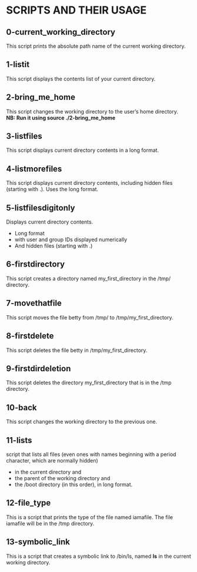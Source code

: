# SCRIPTS AND THEIR USAGE
## 0-current\_working\_directory
This script prints the absolute path name of the current working directory.
## 1-listit
This script displays the contents list of your current directory.
## 2-bring\_me\_home
This script changes the working directory to the user’s home directory.<br>
**NB: Run it using source ./2-bring\_me\_home**
## 3-listfiles
This script displays current directory contents in a long format.
## 4-listmorefiles
This script displays current directory contents, including hidden files (starting with .). Uses the long format.
## 5-listfilesdigitonly
Displays current directory contents.
- Long format
- with user and group IDs displayed numerically
- And hidden files (starting with .)
## 6-firstdirectory
This script creates a directory named my\_first\_directory in the /tmp/ directory.
## 7-movethatfile
This script moves the file betty from /tmp/ to /tmp/my\_first\_directory.
## 8-firstdelete
This script deletes the file betty in /tmp/my\_first\_directory.
## 9-firstdirdeletion
This script deletes the directory my\_first\_directory that is in the /tmp directory.
## 10-back
This script changes the working directory to the previous one.
## 11-lists
script that lists all files (even ones with names beginning with a period character, which are normally hidden)
- in the current directory and
- the parent of the working directory and 
- the /boot directory (in this order),
in long format.
## 12-file\_type
This is a script that prints the type of the file named iamafile. The file iamafile will be in the /tmp directory.
## 13-symbolic\_link
This is a script that creates a symbolic link to /bin/ls, named __ls__ in the current working directory.

